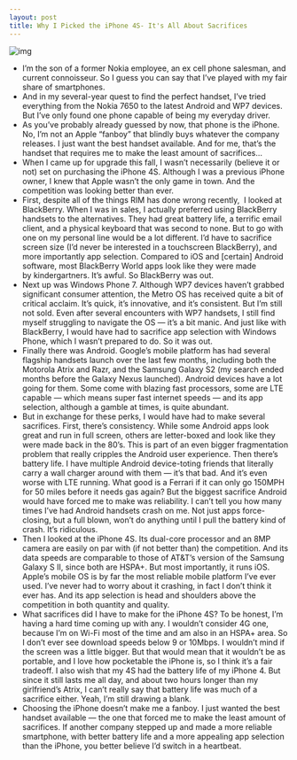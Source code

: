 ```yaml
---
layout: post
title: Why I Picked the iPhone 4S- It's All About Sacrifices
---
```

![img](http://media.idownloadblog.com/wp-content/uploads/2011/12/4S-5173_575px-e1322084550252.jpg)
* I’m the son of a former Nokia employee, an ex cell phone salesman, and current connoisseur. So I guess you can say that I’ve played with my fair share of smartphones.
* And in my several-year quest to find the perfect handset, I’ve tried everything from the Nokia 7650 to the latest Android and WP7 devices. But I’ve only found one phone capable of being my everyday driver.
* As you’ve probably already guessed by now, that phone is the iPhone. No, I’m not an Apple “fanboy” that blindly buys whatever the company releases. I just want the best handset available. And for me, that’s the handset that requires me to make the least amount of sacrifices…
* When I came up for upgrade this fall, I wasn’t necessarily (believe it or not) set on purchasing the iPhone 4S. Although I was a previous iPhone owner, I knew that Apple wasn’t the only game in town. And the competition was looking better than ever.
* First, despite all of the things RIM has done wrong recently,  I looked at BlackBerry. When I was in sales, I actually preferred using BlackBerry handsets to the alternatives. They had great battery life, a terrific email client, and a physical keyboard that was second to none. But to go with one on my personal line would be a lot different. I’d have to sacrifice screen size (I’d never be interested in a touchscreen BlackBerry), and more importantly app selection. Compared to iOS and [certain] Android software, most BlackBerry World apps look like they were made by kindergartners. It’s awful. So BlackBerry was out.
* Next up was Windows Phone 7. Although WP7 devices haven’t grabbed significant consumer attention, the Metro OS has received quite a bit of critical acclaim. It’s quick, it’s innovative, and it’s consistent. But I’m still not sold. Even after several encounters with WP7 handsets, I still find myself struggling to navigate the OS — it’s a bit manic. And just like with BlackBerry, I would have had to sacrifice app selection with Windows Phone, which I wasn’t prepared to do. So it was out.
* Finally there was Android. Google’s mobile platform has had several flagship handsets launch over the last few months, including both the Motorola Atrix and Razr, and the Samsung Galaxy S2 (my search ended months before the Galaxy Nexus launched). Android devices have a lot going for them. Some come with blazing fast processors, some are LTE capable — which means super fast internet speeds — and its app selection, although a gamble at times, is quite abundant.
* But in exchange for these perks, I would have had to make several sacrifices. First, there’s consistency. While some Android apps look great and run in full screen, others are letter-boxed and look like they were made back in the 80’s. This is part of an even bigger fragmentation problem that really cripples the Android user experience. Then there’s battery life. I have multiple Android device-toting friends that literally carry a wall charger around with them — it’s that bad. And it’s even worse with LTE running. What good is a Ferrari if it can only go 150MPH for 50 miles before it needs gas again? But the biggest sacrifice Android would have forced me to make was reliability. I can’t tell you how many times I’ve had Android handsets crash on me. Not just apps force-closing, but a full blown, won’t do anything until I pull the battery kind of crash. It’s ridiculous.
* Then I looked at the iPhone 4S. Its dual-core processor and an 8MP camera are easily on par with (if not better than) the competition. And its data speeds are comparable to those of AT&T’s version of the Samsung Galaxy S II, since both are HSPA+. But most importantly, it runs iOS. Apple’s mobile OS is by far the most reliable mobile platform I’ve ever used. I’ve never had to worry about it crashing, in fact I don’t think it ever has. And its app selection is head and shoulders above the competition in both quantity and quality.
* What sacrifices did I have to make for the iPhone 4S? To be honest, I’m having a hard time coming up with any. I wouldn’t consider 4G one, because I’m on Wi-Fi most of the time and am also in an HSPA+ area. So I don’t ever see download speeds below 9 or 10Mbps. I wouldn’t mind if the screen was a little bigger. But that would mean that it wouldn’t be as portable, and I love how pocketable the iPhone is, so I think it’s a fair tradeoff. I also wish that my 4S had the battery life of my iPhone 4. But since it still lasts me all day, and about two hours longer than my girlfriend’s Atrix, I can’t really say that battery life was much of a sacrifice either. Yeah, I’m still drawing a blank.
* Choosing the iPhone doesn’t make me a fanboy. I just wanted the best handset available — the one that forced me to make the least amount of sacrifices. If another company stepped up and made a more reliable smartphone, with better battery life and a more appealing app selection than the iPhone, you better believe I’d switch in a heartbeat.

